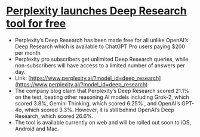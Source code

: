 # [Perplexity launches Deep Research tool for free](https://www.perplexity.ai/hub/blog/introducing-perplexity-deep-research)
- Perplexity’s Deep Research has been made free for all unlike OpenAI’s Deep Research which is available to ChatGPT Pro users paying $200 per month
- Perplexity pro subscribers get unlimited Deep Research queries, while non-subscribers will have access to a limited number of answers per day.
- Link: [https://www.perplexity.ai/?model_id=deep_research](https://www.perplexity.ai/?model_id=deep_research)
- The company blog claim that Perplexity’s Deep Research scored 21.1% on the test, beating other reasoning AI models including Grok-2, which scored 3.8%, Gemini Thinking, which scored 6.25% , and OpenAI’s GPT-4o, which scored 3.3%. However, it is still behind OpenAI’s Deep Research, which scored 26.6%.
- The tool is available currently on web and will be rolled out soon to iOS, Android and Mac. 
